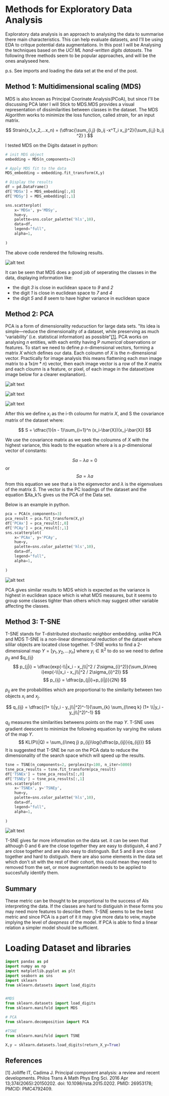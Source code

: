 # Methods for Exploratory Data Analysis
Exploratory data analysis is an approach to analysing the data to summarise there main characteristics. This can help evaluate datasets, and I'll be using EDA to critque potential data augmentations. In this post I will be Analysing the techniques based on the *UCI ML hand-written digits datasets*. The following three methods seem to be popular approaches, and will be the ones analyseed here.

p.s. See imports and loading the data set at the end of the post.

## Method 1: Multidimensional scaling (MDS)
MDS is also known as Principal Coorinate Analysis(PCoA), but since I'll be discussing PCA later I will Stick to MDS.MDS provides a visual representation of dissimilarities between classes in the dataset. The MDS Algorithm works to minimize the loss function, called *strain*, for an input matrix.

$$
Strain(x_1,x_2,...x_n) = (\dfrac{\sum_{i,j} (b_ij -x^T_i x_j)^2}{\sum_{i,j} b_ij ^2} ) 
$$

I tested MDS on the Digits dataset in python:

```python
# init MDS object 
embedding = MDS(n_components=2)

# Apply MDS fit to the data
MDS_embedding = embedding.fit_transform(X,y)

# Display the results
df = pd.DataFrame()
df['MDSx'] = MDS_embedding[:,0]
df['MDSy'] = MDS_embedding[:,1]

sns.scatterplot(
    x='MDSx', y='MDSy',
    hue=y,
    palette=sns.color_palette('hls',10),
    data=df,
    legend="full",
    alpha=1,
    
)
```

The above code rendered the following results.

![alt text](https://github.com/candrewdb9/candrewdb9.github.io/raw/master/images/MDS.png "MDS")

It can be seen that MDS does a good job of seperating the classes in the data, displaying information like:

* the digit *3* is close in euclidean space to *9* and *2*
* the digit *1* is close in euclidean space to *7* and *4*
* the digit *5* and *8* seem to have higher variance in euclidean space 

## Method 2: PCA
PCA is a form of dimensionality reducuction for large data sets. "Its idea is simple—reduce the dimensionality of a dataset, while preserving as much ‘variability’ (i.e. statistical information) as possible"[[1]](#1). PCA works on analysing *n* entities, with each entity having P *numerical* observations or features. To start we need to define *p* *n*-dimensional vectors, forming a matrix *X* which defines our data. Each coloumn of *X* is the *n*-dimensional vector. Practically for image analysis this means flattening each *m*x*n* image matrix to a 1x$(m*n)$ vector, then each image vector is a row of the *X* matrix and each cloumn is a feature, or pixel, of each image in the dataset(see image below for a clearer explanation).

![alt text](https://github.com/candrewdb9/candrewdb9.github.io/raw/master/images/PCA_diagram1.png "Step 1")

![alt text](https://github.com/candrewdb9/candrewdb9.github.io/raw/master/images/PCA_diagram2.png "Step 2")

![alt text](https://github.com/candrewdb9/candrewdb9.github.io/raw/master/images/PCA_diagram3.png "Step 3")

After this we define $x_i$ as the i-th coloumn for matrix *X*, and S the covariance matrix of the dataset where:

$$
S = \dfrac{1}{n - 1}\sum_{i=1}^n (x_i-\bar{X})(x_j-\bar{X})
$$

We use the covariance matrix as we seek the coloumns of *X* with the highest variance, this leads to the equation where a is a *p*-dimensional vector of constants:

$$
Sa - \lambda a =0
$$
or
$$
Sa=\lambda a
$$
from this equation we see that a is the eigenvector and $\lambda$ is the eigenvalues of the matrix *S*. The vector is the PC loadings of the dataset and the equation $Xa_k% gives us the PCA of the Data set.

Below is an example in python.
```python
pca = PCA(n_components=3)
pca_result = pca.fit_transform(X,y)
df['PCAx'] = pca_result[:,0]
df['PCAy'] = pca_result[:,1]
sns.scatterplot(
    x='PCAx', y='PCAy',
    hue=y,
    palette=sns.color_palette('hls',10),
    data=df,
    legend="full",
    alpha=1,
    
)
```
![alt text](https://github.com/candrewdb9/candrewdb9.github.io/raw/master/images/PCA.png "PCA")

PCA gives similar results to MDS which is expected as the variance is highest in euclidean space which is what MDS measures, but it seems to group some classes tighter than others which may suggest other variable affecting the classes.


## Method 3: T-SNE
T-SNE stands for T-distributed stochastic neighbor embedding. unlike PCA and MDS T-SNE is a non-linear dimensional reduction of the dataset where sililar objects are located close together. T-SNE works to find a 2-dimensional map $Y = [y_1,y_2,...y_n]$ where $y_i \in \mathbb{R}^2$ to do so we need to define $p_{ij}$ and $q_{ij} 
$$
p_{j|i} = \dfrac{exp(-\\|x_i - x_j\\|^2 / 2\sigma_{i}^2)}{\sum_{k\neq i}exp(-\\|x_i - x_j\\|^2 / 2\sigma_{i}^2)}
$$
$$
p_{ij} = \dfrac{p_{j|i}+p_{i|j}}{2N}
$$

$p_{ij}$ are the probabilities which are proportional to the similarity between two objects $x_i$ and $x_j$.

$$
q_{ij} = \dfrac{(1+ \\|y_i - y_j\\|^2)^-1}{\sum_{k} \sum_{l\neq k} (1+ \\|y_i - y_j\\|^2)^-1}
$$

$q_{ij}$ measures the similarities betweens points on the map $Y$. T-SNE uses gradient deescent to minimize the following equation by varying the values of the map $Y$.
$$
KL(P\\|Q) = \sum_{i\neq j} p_{ij}\log{\dfrac{p_{ij}}{q_{ij}}}
$$
It is suggested that T-SNE be run on the PCA data to reduce the dimensionality of the search space which will speed up the results.
```python
tsne = TSNE(n_components=2, perplexity=100, n_iter=5000)
tsne_pca_results = tsne.fit_transform(pca_result)
df['TSNEx'] = tsne_pca_results[:,0]
df['TSNEy'] = tsne_pca_results[:,1]
sns.scatterplot(
    x='TSNEx', y='TSNEy',
    hue=y,
    palette=sns.color_palette('hls',10),
    data=df,
    legend="full",
    alpha=1,
    
)
```
![alt text](https://github.com/candrewdb9/candrewdb9.github.io/raw/master/images/TSNE.png "TSNE")

T-SNE gives far more information on the data set. it can be seen that although 0 and 6 are the close together they are easy to distiguish, 4 and 7 are close together and are also easy to distingush. But 5 and 8 are close together and hard to distigush. there are also some elements in the data set which don't sit with the rest of their cohort, this could mean they need to removed from the set, or more augmentation needs to be applied to succesfully identify them. 


## Summary
These metric can be thought to be proportional to the success of AIs interpreting the data. If the classes are hard to distiguish in these forms you may need more features to describe them. T-SNE seems to be the best metric and since PCA is a part of it it may give more data to veiw, maybe implying the level of *deepness* of the model. If PCA is able to find a linear relation a simpler model should be sufficient.  

# Loading Dataset and libraries

```python
import pandas as pd
import numpy as np
import matplotlib.pyplot as plt
import seaborn as sns
import sklearn
from sklearn.datasets import load_digits


#MDS
from sklearn.datasets import load_digits
from sklearn.manifold import MDS

# PCA
from sklearn.decomposition import PCA

#TSNE
from sklearn.manifold import TSNE

X,y = sklearn.datasets.load_digits(return_X_y=True)

```


## References
<a id="1">[1]</a>
Jolliffe IT, Cadima J. Principal component analysis: a review and recent developments. Philos Trans A Math Phys Eng Sci. 2016 Apr 13;374(2065):20150202. doi: 10.1098/rsta.2015.0202. PMID: 26953178; PMCID: PMC4792409.